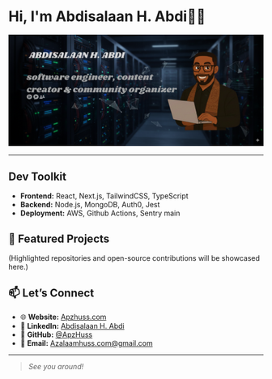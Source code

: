 # Hi, I'm Abdisalaan H. Abdi👋🏾

<img src="https://github.com/ApzHuss/ApzHuss/blob/main/Assets/cover.png?raw=true" alt="banner that says APZHUSS - software engineer, content creator and community organizer alongside a cartoon illustration of APZ.">

---

## Dev Toolkit

- **Frontend:** React, Next.js, TailwindCSS, TypeScript
- **Backend:** Node.js, MongoDB, Auth0, Jest
- **Deployment:** AWS, Github Actions, Sentry
main

## 🚀 Featured Projects

(Highlighted repositories and open-source contributions will be showcased here.)

## 📫 Let’s Connect

- 🌐 **Website:** [Apzhuss.com](https://404/)
- 💼 **LinkedIn:** [Abdisalaan H. Abdi](https://www.linkedin.com/in/abdisalaan-hussein-abdi-34057436b/)
- 🐙 **GitHub:** [@ApzHuss](https://github.com/ApzHuss/)
- 📧 **Email:** [Azalaamhuss.com@gmail.com](mailto:azalaamhuss.com@gmail.com)

---

> *See you around!*
